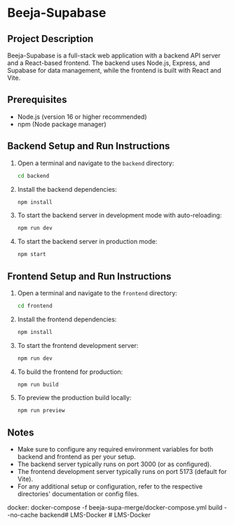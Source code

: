 # Beeja-Supabase

## Project Description
Beeja-Supabase is a full-stack web application with a backend API server and a React-based frontend. The backend uses Node.js, Express, and Supabase for data management, while the frontend is built with React and Vite.

## Prerequisites
- Node.js (version 16 or higher recommended)
- npm (Node package manager)

## Backend Setup and Run Instructions
1. Open a terminal and navigate to the `backend` directory:
   ```bash
   cd backend
   ```
2. Install the backend dependencies:
   ```bash
   npm install
   ```
3. To start the backend server in development mode with auto-reloading:
   ```bash
   npm run dev
   ```
4. To start the backend server in production mode:
   ```bash
   npm start
   ```

## Frontend Setup and Run Instructions
1. Open a terminal and navigate to the `frontend` directory:
   ```bash
   cd frontend
   ```
2. Install the frontend dependencies:
   ```bash
   npm install
   ```
3. To start the frontend development server:
   ```bash
   npm run dev
   ```
4. To build the frontend for production:
   ```bash
   npm run build
   ```
5. To preview the production build locally:
   ```bash
   npm run preview
   ```

## Notes
- Make sure to configure any required environment variables for both backend and frontend as per your setup.
- The backend server typically runs on port 3000 (or as configured).
- The frontend development server typically runs on port 5173 (default for Vite).
- For any additional setup or configuration, refer to the respective directories' documentation or config files.


docker:
docker-compose -f beeja-supa-merge/docker-compose.yml build --no-cache backend#   L M S - D o c k e r  
 #   L M S - D o c k e r  
 